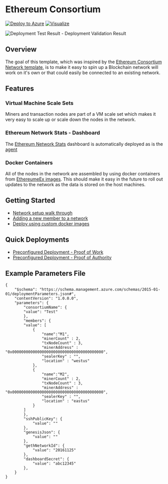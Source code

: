 # Ethereum Consortium


[![Deploy to Azure](http://azuredeploy.net/deploybutton.png)](https://portal.azure.com/#create/Microsoft.Template/uri/https%3A%2F%2Fraw.githubusercontent.com%2FEthereumEx%2Fethereum-arm-templates%2Fmaster%2Fethereum-consortium%2Ftemplate.consortium.json)
[![Visualize](http://armviz.io/visualizebutton.png)](http://armviz.io/#/?load=https%3A%2F%2Fraw.githubusercontent.com%2FEthereumEx%2Fethereum-arm-templates%2Fmaster%2Fethereum-consortium%2Ftemplate.consortium.json)

![Deployment Test Result](https://dpeted.visualstudio.com/_apis/public/build/definitions/f172cbc4-c5dd-4e53-a795-ed5dc807800c/154/badge) - Deployment Validation Result

## Overview
The goal of this template, which was inspired by the [Ethereum Consortium Network template](https://github.com/Azure/azure-quickstart-templates/tree/master/ethereum-consortium-blockchain-network), is to make it easy to spin up a Blockchain network will work on it's own or that could easily be connected to an existing network.

## Features

### Virtual Machine Scale Sets
Miners and transaction nodes are part of a VM scale set which makes it very easy to scale up or scale down the nodes in the network.

### Ethereum Network Stats - Dashboard
The [Ethereum Network Stats](https://github.com/EthereumEx/eth-netstats) dashboard is automatically deployed as is the [agent](https://github.com/EthereumEx/eth-net-intelligence-api)

### Docker Containers
All of the nodes in the network are assembled by using docker containers from [EthereumeEx images](https://github.com/EthereumEx/hackfest-images). This should make it easy in the future to roll out updates to the network as the data is stored on the host machines.

## Getting Started
* [Network setup walk through](docs/setupWalkthrough.md)
* [Adding a new member to a network](docs/newMemberWalkthrough.md)
* [Deploy using custom docker images](docs/customDockerDeployment.md)

## Quick Deployments
* [Preconfigured Deployment - Proof of Work](https://portal.azure.com/#create/Microsoft.Template/uri/https%3A%2F%2Fraw.githubusercontent.com%2FEthereumEx%2Fethereum-arm-templates%2Fmaster%2Fethereum-consortium%2Ftemplate.clickOnce.json)
* [Preconfigured Deployment - Proof of Authority](https://portal.azure.com/#create/Microsoft.Template/uri/https%3A%2F%2Fraw.githubusercontent.com%2FEthereumEx%2Fethereum-arm-templates%2Fmaster%2Fethereum-consortium%2Ftemplate.clickOnce.PoA.json)

## Example Parameters File
    {
        "$schema": "https://schema.management.azure.com/schemas/2015-01-01/deploymentParameters.json#",
        "contentVersion": "1.0.0.0",
        "parameters": {
            "consortiumName": {
            "value": "Test"
            },
            "members": {
            "value": [
                {
                    "name":"M1",
                    "minerCount" : 2,
                    "txNodeCount" : 3,
                    "minerAddress" : "0x0000000000000000000000000000000000000000",
                    "sealerKey" : "",
                    "location" : "westus"
                },
                {
                    "name":"M2",
                    "minerCount" : 2,
                    "txNodeCount" : 3,
                    "minerAddress" : "0x0000000000000000000000000000000000000000",
                    "sealerKey" : "",
                    "location" : "eastus"
                }
            ]
            },
            "sshPublicKey": {
                "value": ""
            },
            "genesisJson": {
                "value": ""
            },
            "gethNetworkId": {
                "value": "20161125"
            },
            "dashboardSecret": {
                "value": "abc12345"
            },
        }
    } 
